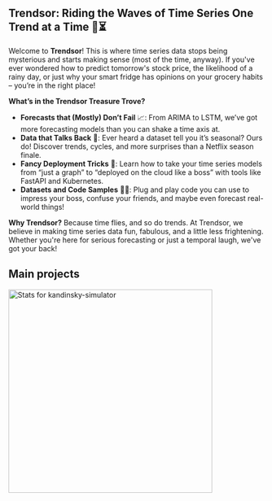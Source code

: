 ## Trendsor: Riding the Waves of Time Series One Trend at a Time 🌊⏳
Welcome to **Trendsor**! This is where time series data stops being mysterious and starts making sense (most of the time, anyway). If you've ever wondered how to predict tomorrow's stock price, the likelihood of a rainy day, or just why your smart fridge has opinions on your grocery habits – you’re in the right place!

**What’s in the Trendsor Treasure Trove?**
- **Forecasts that (Mostly) Don’t Fail** 📈: From ARIMA to LSTM, we’ve got more forecasting models than you can shake a time axis at.
- **Data that Talks Back** 🎩: Ever heard a dataset tell you it’s seasonal? Ours do! Discover trends, cycles, and more surprises than a Netflix season finale.
- **Fancy Deployment Tricks** 🚀: Learn how to take your time series models from “just a graph” to “deployed on the cloud like a boss” with tools like FastAPI and Kubernetes.
- **Datasets and Code Samples** 🧑‍💻: Plug and play code you can use to impress your boss, confuse your friends, and maybe even forecast real-world things!

**Why Trendsor?**
Because time flies, and so do trends. At Trendsor, we believe in making time series data fun, fabulous, and a little less frightening. Whether you're here for serious forecasting or just a temporal laugh, we've got your back!

## Main projects

<p align="left">
  <a href="https://github.com/hupperich-manuel/kandinsky-simulator">
    <img width="400" src="https://github-readme-stats.vercel.app/api?username=hupperich-manuel&repo=kandinsky-simulator&show_icons=true&theme=radical" alt="Stats for kandinsky-simulator">
  </a>
</p>
